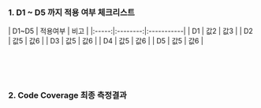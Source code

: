 **<h3>1. D1 ~ D5 까지 적용 여부 체크리스트</h3>**
| D1~D5 | 적용여부 | 비고 |
|:-----:|:--------:|:-----------|
|   D1  | 값2   | 값3   |
|   D2  | 값5   | 값6   |
|   D3  | 값5   | 값6   |
|   D4  | 값5   | 값6   |
|   D5  | 값5   | 값6   |

<br/>
<br/>
<br/>

**<h3>2. Code Coverage 최종 측정결과</h3>**
